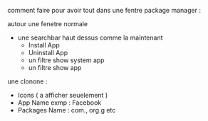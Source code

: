 comment faire pour avoir tout dans une fentre package manager :

autour une fenetre normale 

- une searchbar haut dessus  comme la maintenant 
  - Install App
  - Uninstall App 
  - un filtre show system app 
  - un filtre show app 

une clonone :

- Icons ( a  afficher seuelement )
- App Name exmp : Facebook 
- Packages Name : com., org.g etc 


